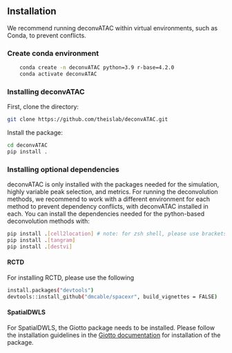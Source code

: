 
## Installation


We recommend running deconvATAC within virtual environments, such as Conda, to prevent conflicts.


### Create conda environment

```bash
    conda create -n deconvATAC python=3.9 r-base=4.2.0
    conda activate deconvATAC
   ```

### Installing deconvATAC

First, clone the directory: 
```bash
git clone https://github.com/theislab/deconvATAC.git
```

Install the package: 
```bash
cd deconvATAC
pip install .
```

### Installing optional dependencies

deconvATAC is only installed with the packages needed for the simulation, highly variable peak selection, and metrics. For running the deconvolution methods, we recommend to work with a different environment for each method to prevent dependency conflicts, with deconvATAC installed in each. 
You can install the dependencies needed for the python-based deconvolution methods with: 

```bash
pip install .[cell2location] # note: for zsh shell, please use brackets: '.[cell2location]'
pip install .[tangram]
pip install .[destvi]
```

#### RCTD

For installing RCTD, please use the following 
```bash
install.packages("devtools")
devtools::install_github("dmcable/spacexr", build_vignettes = FALSE)
```

#### SpatialDWLS

For SpatialDWLS, the Giotto package needs to be installed. Please follow the installation guidelines in the [Giotto documentation](https://drieslab.github.io/Giotto_website/articles/installation.html) for installation of the package. 


